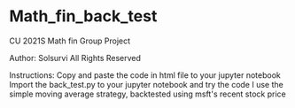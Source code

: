 # Math_fin_back_test
CU 2021S Math fin Group Project 

Author: Solsurvi
All Rights Reserved

Instructions:
Copy and paste the code in html file to your jupyter notebook
Import the back_test.py to your jupyter notebook and try the code 
I use the simple moving average strategy, backtested using msft's recent stock price
